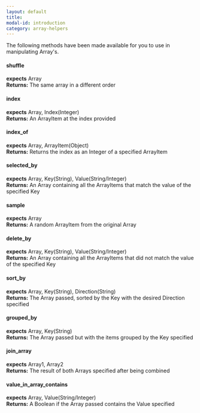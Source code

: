 ```yaml
---
layout: default
title:
modal-id: introduction
category: array-helpers
---
```

The following methods have been made available for you to use in manipulating Array's.

#### shuffle
**expects** Array<br/>
**Returns:** The same array in a different order

#### index
**expects** Array, Index(Integer)<br/>
**Returns:** An ArrayItem at the index provided

#### index_of
**expects** Array, ArrayItem(Object)<br/>
**Returns:** Returns the index as an Integer of a specified ArrayItem

#### selected_by
**expects** Array, Key(String), Value(String/Integer)<br/>
**Returns:** An Array containing all the ArrayItems that match the value of the specified Key

#### sample
**expects** Array<br/>
**Returns:** A random ArrayItem from the original Array

#### delete_by
**expects** Array, Key(String), Value(String/Integer)<br/>
**Returns:** An Array containing all the ArrayItems that did not match the value of the specified Key

#### sort_by
**expects** Array, Key(String), Direction(String)<br/>
**Returns:** The Array passed, sorted by the Key with the desired Direction specified

#### grouped_by
**expects** Array, Key(String)<br/>
**Returns:** The Array passed but with the items grouped by the Key specified

#### join_array
**expects** Array1, Array2<br/>
**Returns:** The result of both Arrays specified after being combined

#### value_in_array_contains
**expects** Array, Value(String/Integer)<br/>
**Returns:** A Boolean if the Array passed contains the Value specified
